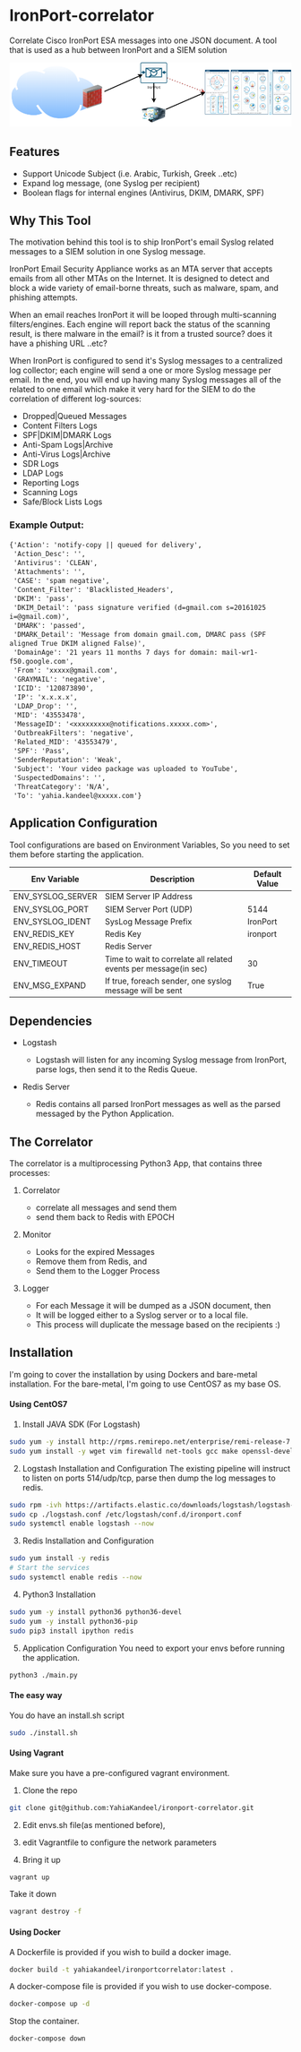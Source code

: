 # IronPort-correlator
Correlate Cisco IronPort ESA messages into one JSON document. A tool that is used as a hub between IronPort and a SIEM solution


![HLD](/images/hld.png "High Level Design")

## Features
* Support Unicode Subject (i.e. Arabic, Turkish, Greek ..etc)
* Expand log message, (one Syslog per recipient)
* Boolean flags for internal engines (Antivirus, DKIM, DMARK, SPF)


## Why This Tool
The motivation behind this tool is to ship IronPort's email Syslog related messages to a SIEM solution in one Syslog message.

IronPort Email Security Appliance works as an MTA server that accepts emails from all other MTAs on the Internet. It is designed to detect and block a wide variety of email-borne threats, such as malware, spam, and phishing attempts. 

When an email reaches IronPort it will be looped through multi-scanning filters/engines. Each engine will report back the status of the scanning result, is there malware in the email? is it from a trusted source? does it have a phishing URL ..etc?


When IronPort is configured to send it's Syslog messages to a centralized log collector; each engine will send a one or more Syslog message per email. In the end, you will end up having many Syslog messages all of the related to one email which make it very hard for the SIEM to do the correlation of different log-sources:
* Dropped|Queued Messages
* Content Filters Logs
* SPF|DKIM|DMARK Logs
* Anti-Spam Logs|Archive
* Anti-Virus Logs|Archive
* SDR Logs
* LDAP Logs
* Reporting Logs
* Scanning Logs
* Safe/Block Lists Logs


### Example Output:

```
{'Action': 'notify-copy || queued for delivery',
 'Action_Desc': '',
 'Antivirus': 'CLEAN',
 'Attachments': '',
 'CASE': 'spam negative',
 'Content_Filter': 'Blacklisted_Headers',
 'DKIM': 'pass',
 'DKIM_Detail': 'pass signature verified (d=gmail.com s=20161025 i=@gmail.com)',
 'DMARK': 'passed',
 'DMARK_Detail': 'Message from domain gmail.com, DMARC pass (SPF aligned True DKIM aligned False)',
 'DomainAge': '21 years 11 months 7 days for domain: mail-wr1-f50.google.com',
 'From': 'xxxxx@gmail.com',
 'GRAYMAIL': 'negative',
 'ICID': '120873890',
 'IP': 'x.x.x.x',
 'LDAP_Drop': '',
 'MID': '43553478',
 'MessageID': '<xxxxxxxxx@notifications.xxxxx.com>',
 'OutbreakFilters': 'negative',
 'Related_MID': '43553479',
 'SPF': 'Pass',
 'SenderReputation': 'Weak',
 'Subject': 'Your video package was uploaded to YouTube',
 'SuspectedDomains': '',
 'ThreatCategory': 'N/A',
 'To': 'yahia.kandeel@xxxxx.com'}
```

## Application Configuration
Tool configurations are based on Environment Variables, So you need to set them before starting the application.

| Env Variable      | Description             | Default Value |
| ----------------- | ----------------------- | ------------- |
| ENV_SYSLOG_SERVER | SIEM Server IP Address  |               |
| ENV_SYSLOG_PORT   | SIEM Server Port (UDP)  | 5144          |
| ENV_SYSLOG_IDENT  | SysLog Message Prefix   | IronPort      |
| ENV_REDIS_KEY     | Redis Key               | ironport      |
| ENV_REDIS_HOST    | Redis Server            |       |
| ENV_TIMEOUT       | Time to wait to correlate all related events per message(in sec) | 30 |
| ENV_MSG_EXPAND    | If true, foreach sender, one syslog message will be sent| True|


## Dependencies
* Logstash

   - Logstash will listen for any incoming Syslog message from IronPort, parse logs, then send it to the Redis Queue.

* Redis Server

   - Redis contains all parsed IronPort messages as well as the parsed messaged by the Python Application.


## The Correlator
The correlator is a multiprocessing Python3 App, that contains three processes:
1. Correlator
   - correlate all messages and send them
   - send them back to Redis with EPOCH

2. Monitor
   - Looks for the expired Messages
   - Remove them from Redis, and
   - Send them to the Logger Process

3. Logger
   - For each Message it will be dumped as a JSON document, then
   - It will be logged either to a Syslog server or to a local file.
   - This process will duplicate the message based on the recipients :)


## Installation
I'm going to cover the installation by using Dockers and bare-metal installation.
For the bare-metal, I'm going to use CentOS7 as my base OS.

#### Using CentOS7
1. Install JAVA SDK (For Logstash)
```bash
sudo yum -y install http://rpms.remirepo.net/enterprise/remi-release-7.rpm
sudo yum install -y wget vim firewalld net-tools gcc make openssl-devel
```

2. Logstash Installation and Configuration
The existing pipeline will instruct to listen on ports 514/udp/tcp, parse then dump the log messages to redis.
```bash
sudo rpm -ivh https://artifacts.elastic.co/downloads/logstash/logstash-7.1.0.rpm
sudo cp ./logstash.conf /etc/logstash/conf.d/ironport.conf
sudo systemctl enable logstash --now
```

3. Redis Installation and Configuration
```bash
sudo yum install -y redis
# Start the services
sudo systemctl enable redis --now
```

4. Python3 Installation
```bash
sudo yum -y install python36 python36-devel
sudo yum -y install python36-pip
sudo pip3 install ipython redis
```

5. Application Configuration
You need to export your envs before running the application.

``` bash
python3 ./main.py
```

#### The easy way
You do have an install.sh script
```bash
sudo ./install.sh
```

#### Using Vagrant
Make sure you have a pre-configured vagrant environment.

1. Clone the repo
```bash
git clone git@github.com:YahiaKandeel/ironport-correlator.git
```

2.  Edit envs.sh file(as mentioned before), 

3.  edit Vagrantfile to configure the network parameters

4. Bring it up

```bash
vagrant up
```

Take it down
```bash
vagrant destroy -f 
```

#### Using Docker
A Dockerfile is provided if you wish to build a docker image.

```bash
docker build -t yahiakandeel/ironportcorrelator:latest . 
```

A docker-compose file is provided if you wish to use docker-compose.

```bash
docker-compose up -d 
```

Stop the container.

```bash
docker-compose down
```
